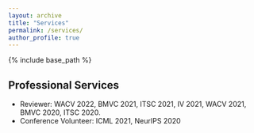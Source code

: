 ```yaml
---
layout: archive
title: "Services"
permalink: /services/
author_profile: true
---
```


{% include base_path %}

## Professional Services
* Reviewer: WACV 2022, BMVC 2021, ITSC 2021, IV 2021, WACV 2021, BMVC 2020, ITSC 2020.
* Conference Volunteer: ICML 2021, NeurIPS 2020


